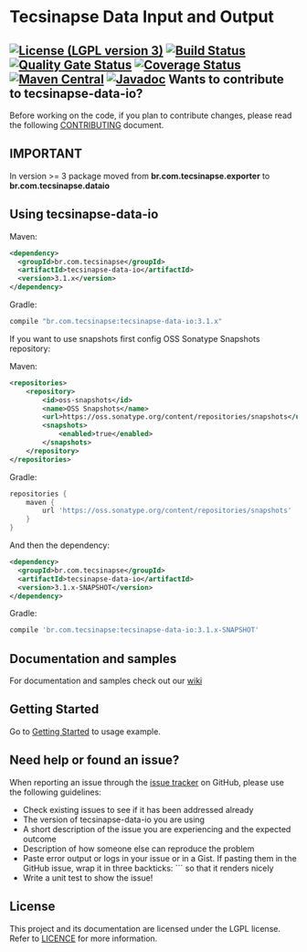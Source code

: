 Tecsinapse Data Input and Output
==========
[![License (LGPL version 3)](https://img.shields.io/badge/license-GNU%20LGPL%20version%203.0-blue.svg)](https://github.com/tecsinapse/tecsinapse-data-io/blob/master/LICENCE)
[![Build Status](https://travis-ci.org/tecsinapse/tecsinapse-data-io.svg?branch=master)](https://travis-ci.org/tecsinapse/tecsinapse-data-io)
[![Quality Gate Status](https://sonarcloud.io/api/project_badges/measure?project=br.com.tecsinapse%3Atecsinapse-data-io&metric=alert_status)](https://sonarcloud.io/dashboard?id=br.com.tecsinapse%3Atecsinapse-data-io)
[![Coverage Status](https://img.shields.io/coveralls/tecsinapse/tecsinapse-data-io.svg?branch=master)](https://coveralls.io/github/tecsinapse/tecsinapse-data-io?branch=master)
[![Maven Central](https://maven-badges.herokuapp.com/maven-central/br.com.tecsinapse/tecsinapse-data-io/badge.svg)](https://maven-badges.herokuapp.com/maven-central/br.com.tecsinapse/tecsinapse-data-io/)
[![Javadoc](http://www.javadoc.io/badge/br.com.tecsinapse/tecsinapse-data-io.svg)](http://www.javadoc.io/doc/br.com.tecsinapse/tecsinapse-data-io)
Wants to contribute to tecsinapse-data-io?
---
Before working on the code, if you plan to contribute changes, please read the following [CONTRIBUTING](CONTRIBUTING.md) document.

IMPORTANT
---
In version >= 3 package moved from **br.com.tecsinapse.exporter** to **br.com.tecsinapse.dataio**

Using tecsinapse-data-io
---

Maven:

``` xml
<dependency>
  <groupId>br.com.tecsinapse</groupId>
  <artifactId>tecsinapse-data-io</artifactId>
  <version>3.1.x</version>
</dependency>
```

Gradle:

```groovy
compile "br.com.tecsinapse:tecsinapse-data-io:3.1.x"
```

If you want to use snapshots first config OSS Sonatype Snapshots repository:

Maven:

``` xml
<repositories>
    <repository>
        <id>oss-snapshots</id>
        <name>OSS Snapshots</name>
        <url>https://oss.sonatype.org/content/repositories/snapshots</url>
        <snapshots>
            <enabled>true</enabled>
        </snapshots>
    </repository>
</repositories>
```

Gradle:

```groovy
repositories {
    maven {
        url 'https://oss.sonatype.org/content/repositories/snapshots'
    }
}
```

And then the dependency:

``` xml
<dependency>
  <groupId>br.com.tecsinapse</groupId>
  <artifactId>tecsinapse-data-io</artifactId>
  <version>3.1.x-SNAPSHOT</version>
</dependency>
```

Gradle:

```groovy
compile 'br.com.tecsinapse:tecsinapse-data-io:3.1.x-SNAPSHOT'
```

Documentation and samples
---

For documentation and samples check out our [wiki](https://github.com/tecsinapse/tecsinapse-data-io/wiki)

Getting Started
---
Go to [Getting Started](https://tecsinapse.github.io/tecsinapse-data-io/getting-started.html)  to usage example.

Need help or found an issue?
---

When reporting an issue through the [issue tracker](https://github.com/tecsinapse/tecsinapse-data-io/issues?state=open)
on GitHub, please use the following guidelines:

* Check existing issues to see if it has been addressed already
* The version of tecsinapse-data-io you are using
* A short description of the issue you are experiencing and the expected outcome
* Description of how someone else can reproduce the problem
* Paste error output or logs in your issue or in a Gist. If pasting them in the GitHub issue, wrap 
it in three backticks: ```  so that it renders nicely
* Write a unit test to show the issue!

License
---

This project and its documentation are licensed under the LGPL license. Refer to [LICENCE](LICENCE) for more information.
